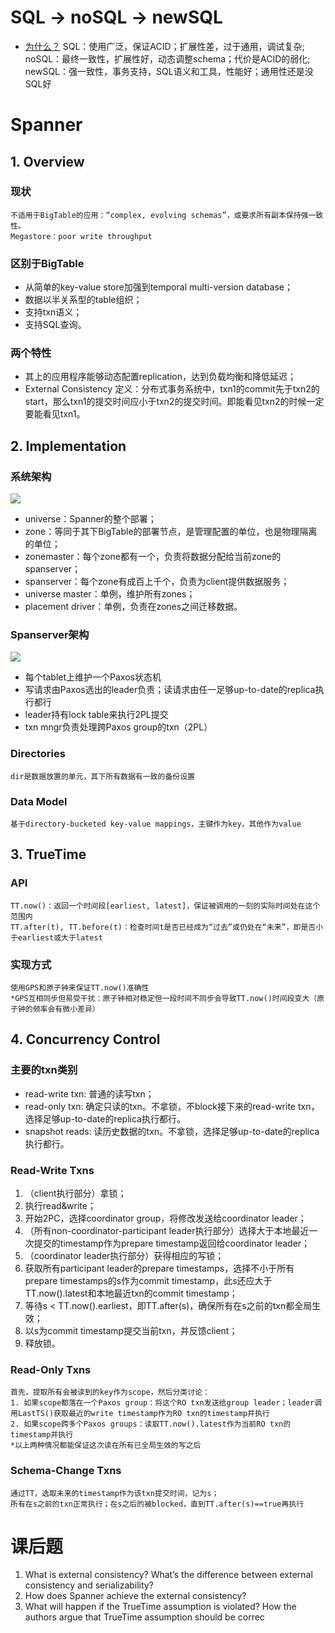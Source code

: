 # SQL -> noSQL -> newSQL 
- [为什么？](http://dataconomy.com/sql-vs-nosql-vs-newsql-finding-the-right-solution/)
    SQL：使用广泛，保证ACID；扩展性差，过于通用，调试复杂;
    noSQL：最终一致性，扩展性好，动态调整schema；代价是ACID的弱化;
    newSQL：强一致性，事务支持，SQL语义和工具，性能好；通用性还是没SQL好

# Spanner
## **1. Overview**
### 现状
    不适用于BigTable的应用：“complex, evolving schemas”，或要求所有副本保持强一致性。
    Megastore：poor write throughput
### 区别于BigTable
- 从简单的key-value store加强到temporal multi-version database；
- 数据以半关系型的table组织；
- 支持txn语义；
- 支持SQL查询。

### 两个特性
- 其上的应用程序能够动态配置replication，达到负载均衡和降低延迟；
- External Consistency
    定义：分布式事务系统中，txn1的commit先于txn2的start，那么txn1的提交时间应小于txn2的提交时间。即能看见txn2的时候一定要能看见txn1。

## **2. Implementation**
### 系统架构
![](/img/10-1.png)
- universe：Spanner的整个部署；
- zone：等同于其下BigTable的部署节点，是管理配置的单位，也是物理隔离的单位；
- zonemaster：每个zone都有一个，负责将数据分配给当前zone的spanserver；
- spanserver：每个zone有成百上千个，负责为client提供数据服务；
- universe master：单例，维护所有zones；
- placement driver：单例，负责在zones之间迁移数据。

### Spanserver架构
![](/img/10-2.png)
- 每个tablet上维护一个Paxos状态机
- 写请求由Paxos选出的leader负责；读请求由任一足够up-to-date的replica执行都行
- leader持有lock table来执行2PL提交
- txn mngr负责处理跨Paxos group的txn（2PL）

### Directories
    dir是数据放置的单元，其下所有数据有一致的备份设置

### Data Model
    基于directory-bucketed key-value mappings，主键作为key，其他作为value

## **3. TrueTime**
### API
    TT.now()：返回一个时间段[earliest, latest]，保证被调用的一刻的实际时间处在这个范围内
    TT.after(t), TT.before(t)：检查时间t是否已经成为“过去”或仍处在“未来”，即是否小于earliest或大于latest
### 实现方式
    使用GPS和原子钟来保证TT.now()准确性
    *GPS互相同步但易受干扰：原子钟相对稳定但一段时间不同步会导致TT.now()时间段变大（原子钟的频率会有微小差异）

## **4. Concurrency Control**

### 主要的txn类别
- read-write txn: 普通的读写txn；
- read-only txn: 确定只读的txn。不拿锁，不block接下来的read-write txn，选择足够up-to-date的replica执行都行。
- snapshot reads: 读历史数据的txn。不拿锁，选择足够up-to-date的replica执行都行。

### ﻿Read-Write Txns
1. （client执行部分）拿锁；
2. 执行read&write；
3. 开始2PC，选择coordinator group，将修改发送给coordinator leader；
4. （所有non-coordinator-participant leader执行部分）选择大于本地最近一次提交的timestamp作为prepare timestamp返回给coordinator leader；
5. （coordinator leader执行部分）获得相应的写锁；
6. 获取所有participant leader的prepare timestamps，选择不小于所有prepare timestamps的s作为commit timestamp，此s还应大于TT.now().latest和本地最近txn的commit timestamp；
7. 等待s < TT.now().earliest，即TT.after(s)，确保所有在s之前的txn都全局生效；
8. 以s为commit timestamp提交当前txn，并反馈client；
9. 释放锁。

### Read-Only Txns
    首先，提取所有会被读到的key作为scope，然后分类讨论：
    1. 如果scope都落在一个Paxos group：将这个RO txn发送给group leader；leader调用LastTS()获取最近的write timestamp作为RO txn的timestamp并执行
    2. 如果scope跨多个Paxos groups：读取TT.now().latest作为当前RO txn的timestamp并执行
    *以上两种情况都能保证这次读在所有已全局生效的写之后

### Schema-Change Txns
    通过TT，选取未来的timestamp作为该txn提交时间，记为s；
    所有在s之前的txn正常执行；在s之后的被blocked，直到TT.after(s)==true再执行

# 课后题
1. What is external consistency? What’s the difference between external consistency and serializability?
2. How does Spanner achieve the external consistency?
3. What will happen if the TrueTime assumption is violated? How the authors argue that TrueTime assumption should be correc
